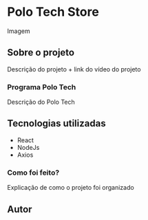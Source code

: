 # Polo Tech Store 

Imagem 

## Sobre o projeto

Descrição do projeto + link do vídeo do projeto

### Programa Polo Tech 

Descrição do Polo Tech 

## Tecnologias utilizadas 

<ul>
<li>React</li>
<li> NodeJs </li>
<li> Axios </li>
</ul>

### Como foi feito? 

Explicação de como o projeto foi organizado  

## Autor 




